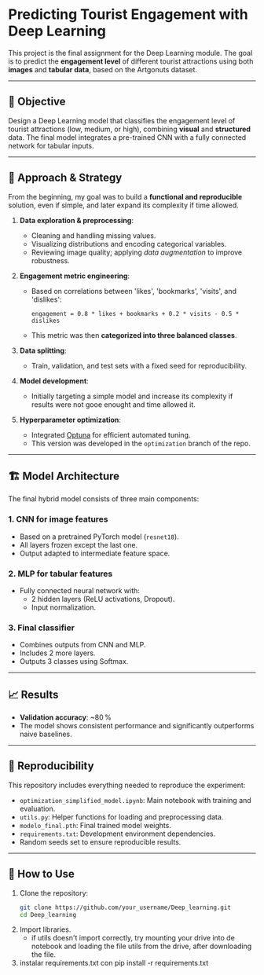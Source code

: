 # Predicting Tourist Engagement with Deep Learning

This project is the final assignment for the Deep Learning module. The goal is to predict the **engagement level** of different tourist attractions using both **images** and **tabular data**, based on the Artgonuts dataset.

---

## 📌 Objective

Design a Deep Learning model that classifies the engagement level of tourist attractions (low, medium, or high), combining **visual** and **structured** data. The final model integrates a pre-trained CNN with a fully connected network for tabular inputs.

---

## 🧠 Approach & Strategy

From the beginning, my goal was to build a **functional and reproducible** solution, even if simple, and later expand its complexity if time allowed.

1. **Data exploration & preprocessing**:
   - Cleaning and handling missing values.
   - Visualizing distributions and encoding categorical variables.
   - Reviewing image quality; applying *data augmentation* to improve robustness.

2. **Engagement metric engineering**:
   - Based on correlations between 'likes', 'bookmarks', 'visits', and 'dislikes':
     ```
     engagement = 0.8 * likes + bookmarks + 0.2 * visits - 0.5 * dislikes
     ```
   - This metric was then **categorized into three balanced classes**.

3. **Data splitting**:
   - Train, validation, and test sets with a fixed seed for reproducibility.

4. **Model development**:
   - Initially targeting a simple model and increase its complexity if results were not gooe       enought and time allowed it.

5. **Hyperparameter optimization**:
   - Integrated [Optuna](https://optuna.org/) for efficient automated tuning.
   - This version was developed in the `optimization` branch of the repo.

---

## 🏗️ Model Architecture

The final hybrid model consists of three main components:

### 1. **CNN for image features**
- Based on a pretrained PyTorch model (`resnet18`).
- All layers frozen except the last one.
- Output adapted to intermediate feature space.

### 2. **MLP for tabular features**
- Fully connected neural network with:
  - 2 hidden layers (ReLU activations, Dropout).
  - Input normalization.

### 3. **Final classifier**
- Combines outputs from CNN and MLP.
- Includes 2 more layers.
- Outputs 3 classes using Softmax.

---

## 📈 Results

- **Validation accuracy**: ~80 %
- The model shows consistent performance and significantly outperforms naive baselines.

---

## 🔁 Reproducibility

This repository includes everything needed to reproduce the experiment:

- `optimization_simplified_model.ipynb`: Main notebook with training and evaluation.
- `utils.py`: Helper functions for loading and preprocessing data.
- `modelo_final.pth`: Final trained model weights.
- `requirements.txt`: Development environment dependencies.
- Random seeds set to ensure reproducible results.

---

## 🧪 How to Use

1. Clone the repository:
   ```bash
   git clone https://github.com/your_username/Deep_learning.git
   cd Deep_learning
2. Import libraries.
   * if utils doesn't import correctly, try mounting your drive into de notebook and loading the file utils from the drive, after downloading the file.
3. instalar requirements.txt con pip install -r requirements.txt
